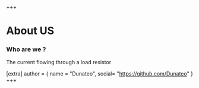 +++
# About US

### Who are we ? 
The current flowing through a load resistor


[extra]
author = { name = "Dunateo", social= "https://github.com/Dunateo" }
+++